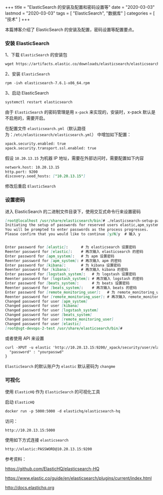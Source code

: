 +++
title = "ElasticSearch 的安装及配置和密码设置等"
date = "2020-03-03"
lastmod = "2020-03-03"
tags = [
    "ElasticSearch",
    "数据库"
]
categories = [
    "技术"
]
+++

本篇博客介绍了 ElasticSearch 的安装及配置，密码设置等配置要点。

<!--more-->

### 安装 ElasticSearch

1、下载 `ElasticSearch` 的安装包
```markdown
wget https://artifacts.elastic.co/downloads/elasticsearch/elasticsearch-7.6.1-x86_64.rpm
```
2、安装 `ElasticSearch`
```markdown
rpm -ivh elasticsearch-7.6.1-x86_64.rpm
```
3、启动 ElasticSearch 
```markdown
systemctl restart elasticsearch
```

由于 `ElasticSearch` 的密码管理是用 `x-pack` 来实现的，安装时，x-pack 默认是不启用的，需要开启。

在配置文件 `elasticsearch.yml`（默认路径为：`/etc/elasticsearch/elasticsearch.yml`） 中增加如下配置：
```markdown
xpack.security.enabled: true
xpack.security.transport.ssl.enabled: true
``` 

假设 `10.20.13.15` 为机器 IP 地址，需要在外部访问时，需要配置如下内容
```markdown
network.host: 10.20.13.15
http.port: 9200
discovery.seed_hosts: ["10.20.13.15"]
```

修改后重启 `ElasticSearch`

### 设置密码

进入 ElasticSearch 的二进制文件目录下，使用交互式命令行来设置密码

```markdown
[root@localhost /usr/share/elasticsearch/bin]# ./elasticsearch-setup-passwords interactive
Initiating the setup of passwords for reserved users elastic,apm_system,kibana,logstash_system,beats_system,remote_monitoring_user.
You will be prompted to enter passwords as the process progresses.
Please confirm that you would like to continue [y/N]y  # 输入 y


Enter password for [elastic]:      # 为 elasticsearch 设置密码
Reenter password for [elastic]:    # 再次输入 elasticsearch 的密码
Enter password for [apm_system]:   # 为 apm 设置密码
Reenter password for [apm_system]: # 再次输入 apm 的密码
Enter password for [kibana]:       # 为 kibana 设置密码
Reenter password for [kibana]:     # 再次输入 kibana 的密码
Enter password for [logstash_system]:   # 为 logstash 设置密码
Reenter password for [logstash_system]: # 再次输入 logstash 的密码
Enter password for [beats_system]:      # 为 beats 设置密码
Reenter password for [beats_system]:    # 再次输入 beats 的密码
Enter password for [remote_monitoring_user]:   # 为 remote_monitoring_user 设置密码
Reenter password for [remote_monitoring_user]: # 再次输入 remote_monitoring_user 的密码
Changed password for user [apm_system]
Changed password for user [kibana]
Changed password for user [logstash_system]
Changed password for user [beats_system]
Changed password for user [remote_monitoring_user]
Changed password for user [elastic]
[root@sgt-devops-2-test /usr/share/elasticsearch/bin]# 
```

或者使用 API 来设置
```markdown
curl -XPUT -u elastic 'http://10.20.13.15:9200/_xpack/security/user/elastic/_password' -d '{
  "password" : "yourpasswd"
}
```

`ElasticSearch` 的默认账户为 `elastic` 默认密码为 `changme`

### 可视化

使用 `ElasticHQ` 作为 `ElasticSearch` 的可视化工具

启动 `ElasticHQ`

```markdown
docker run -p 5000:5000 -d elastichq/elasticsearch-hq
```

访问：
```markdown
http://10.20.13.15:5000
```

使用如下方式连接 `elasticsearch`
```markdown
http://elastic:PASSWORD@10.20.13.15:9200
```

参考资料：

https://github.com/ElasticHQ/elasticsearch-HQ

https://www.elastic.co/guide/en/elasticsearch/plugins/current/index.html

http://docs.elastichq.org





